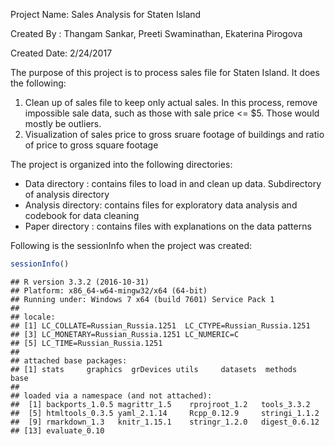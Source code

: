 Project Name: Sales Analysis for Staten Island

Created By  : Thangam Sankar, Preeti Swaminathan, Ekaterina Pirogova

Created Date: 2/24/2017

The purpose of this project is to process sales file for Staten Island. It does the following:

1. Clean up of sales file to keep only actual sales. In this process, remove impossible sale data, such as those with sale price <= $5. Those would mostly be outliers.
2. Visualization of sales price to gross sruare footage of buildings and ratio of price to gross square footage

The project is organized into the following directories:
- Data directory    : contains files to load in and clean up data. Subdirectory of                       analysis directory
- Analysis directory: contains files for exploratory data analysis and codebook                         for data cleaning
- Paper directory   : contains files with explanations on the data patterns 

Following is the sessionInfo when the project was created:

```r
sessionInfo()
```

```
## R version 3.3.2 (2016-10-31)
## Platform: x86_64-w64-mingw32/x64 (64-bit)
## Running under: Windows 7 x64 (build 7601) Service Pack 1
## 
## locale:
## [1] LC_COLLATE=Russian_Russia.1251  LC_CTYPE=Russian_Russia.1251   
## [3] LC_MONETARY=Russian_Russia.1251 LC_NUMERIC=C                   
## [5] LC_TIME=Russian_Russia.1251    
## 
## attached base packages:
## [1] stats     graphics  grDevices utils     datasets  methods   base     
## 
## loaded via a namespace (and not attached):
##  [1] backports_1.0.5 magrittr_1.5    rprojroot_1.2   tools_3.3.2    
##  [5] htmltools_0.3.5 yaml_2.1.14     Rcpp_0.12.9     stringi_1.1.2  
##  [9] rmarkdown_1.3   knitr_1.15.1    stringr_1.2.0   digest_0.6.12  
## [13] evaluate_0.10
```
